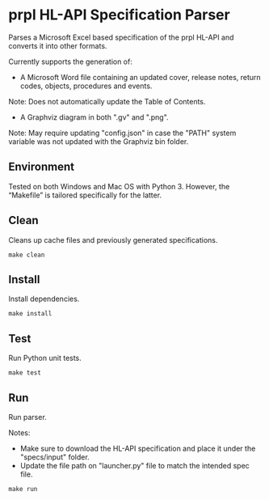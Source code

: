 # prpl HL-API Specification Parser

Parses a Microsoft Excel based specification of the prpl HL-API and converts it into other formats.
 
Currently supports the generation of:
- A Microsoft Word file containing an updated cover, release notes, return codes, objects, procedures and events. 

Note: Does not automatically update the Table of Contents.

- A Graphviz diagram in both ".gv" and ".png".

Note: May require updating "config.json" in case the "PATH" system variable was not updated with the Graphviz bin folder.

## Environment

Tested on both Windows and Mac OS with Python 3. However, the “Makefile” is tailored specifically for the latter.

## Clean
Cleans up cache files and previously generated specifications.

```
make clean
```

## Install
Install dependencies.

```
make install
```

## Test
Run Python unit tests.

```
make test
```

## Run
Run parser.

Notes:
- Make sure to download the HL-API specification and place it under the "specs/input" folder.
- Update the file path on "launcher.py" file to match the intended spec file.

```
make run
```